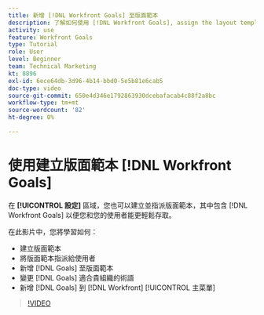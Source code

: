 ```yaml
---
title: 新增 [!DNL Workfront Goals] 至版面範本
description: 了解如何使用 [!DNL Workfront Goals], assign the layout template to users, and change [!DNL Goals] 術語，以符合您的組織。
activity: use
feature: Workfront Goals
type: Tutorial
role: User
level: Beginner
team: Technical Marketing
kt: 8896
exl-id: 6ece64db-3d96-4b14-bbd0-5e5b81e6cab5
doc-type: video
source-git-commit: 650e4d346e1792863930dcebafacab4c88f2a8bc
workflow-type: tm+mt
source-wordcount: '82'
ht-degree: 0%

---
```


# 使用建立版面範本 [!DNL Workfront Goals]

在 **[!UICONTROL 設定]** 區域，您也可以建立並指派版面範本，其中包含 [!DNL Workfront Goals] 以便您和您的使用者能更輕鬆存取。

在此影片中，您將學習如何：

* 建立版面範本
* 將版面範本指派給使用者
* 新增 [!DNL Goals] 至版面範本
* 變更 [!DNL Goals] 適合貴組織的術語
* 新增 [!DNL Goals] 到 [!DNL Workfront] [!UICONTROL 主菜單]

>[!VIDEO](https://video.tv.adobe.com/v/335190/?quality=12&learn=on)

<!--
Learn more graphic
-->

